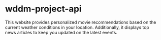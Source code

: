 # wddm-project-api

This website provides personalized movie recommendations based on the current weather conditions in your location. Additionally, it displays top news articles to keep you updated on the latest events.

